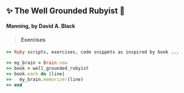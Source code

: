## :sparkles: The Well Grounded Rubyist :gem: 
####  Manning, by David A. Black
 >####  Exercises
 

```ruby
=> Ruby scripts, exercises, code snippets as inspired by book ...

>> my_brain = Brain.new
>> book = well_grounded_rubyist
>> book.each do |line|
>>   my_brain.memorize!(line)
>> end
```
